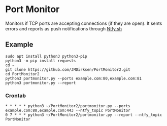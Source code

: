 # Port Monitor

Monitors if TCP ports are accepting connections (if they are open).
It sents errors and reports as push notifications through [Ntfy.sh](https://ntfy.sh/)


## Example

```
sudo apt install python3 python3-pip
python3 -m pip install requests
cd ~
git clone https://github.com/JMDirksen/PortMonitor2.git
cd PortMonitor2
python3 portmonitor.py --ports example.com:80,example.com:81
python3 portmonitor.py --report
```


### Crontab

```
* * * * * python3 ~/PortMonitor2/portmonitor.py --ports example.com:80,example.com:443 --ntfy_topic PortMonitor
0 7 * * * python3 ~/PortMonitor2/portmonitor.py --report --ntfy_topic PortMonitor
```
